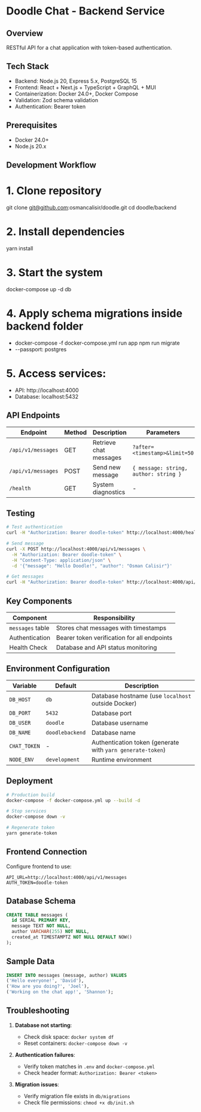 # Doodle Chat - Backend Service

## Overview
RESTful API for a chat application with token-based authentication.

## Tech Stack
- Backend: Node.js 20, Express 5.x, PostgreSQL 15
- Frontend: React + Next.js + TypeScript + GraphQL + MUI
- Containerization: Docker 24.0+, Docker Compose
- Validation: Zod schema validation
- Authentication: Bearer token

## Prerequisites
- Docker 24.0+
- Node.js 20.x

## Development Workflow
# 1. Clone repository
git clone git@github.com:osmancalisir/doodle.git
cd doodle/backend

# 2. Install dependencies
yarn install

# 3. Start the system
docker-compose up -d db

# 4. Apply schema migrations inside backend folder
- docker-compose -f docker-compose.yml run app npm run migrate
- --passport: postgres

# 5. Access services:
  - API: http://localhost:4000
  - Database: localhost:5432

## API Endpoints
| Endpoint | Method | Description | Parameters |
|----------|--------|-------------|------------|
| `/api/v1/messages` | GET | Retrieve chat messages | `?after=<timestamp>&limit=50` |
| `/api/v1/messages` | POST | Send new message | `{ message: string, author: string }` |
| `/health` | GET | System diagnostics | - |

## Testing
```bash
# Test authentication
curl -H "Authorization: Bearer doodle-token" http://localhost:4000/health

# Send message
curl -X POST http://localhost:4000/api/v1/messages \
  -H "Authorization: Bearer doodle-token" \
  -H "Content-Type: application/json" \
  -d '{"message": "Hello Doodle!", "author": "Osman Calisir"}'

# Get messages
curl -H "Authorization: Bearer doodle-token" http://localhost:4000/api/v1/messages
```

## Key Components
| Component | Responsibility |
|-----------|----------------|
| `messages` table | Stores chat messages with timestamps |
| Authentication | Bearer token verification for all endpoints |
| Health Check | Database and API status monitoring |

## Environment Configuration
| Variable | Default | Description |
|----------|---------|-------------|
| `DB_HOST` | `db` | Database hostname (use `localhost` outside Docker) |
| `DB_PORT` | `5432` | Database port |
| `DB_USER` | `doodle` | Database username |
| `DB_NAME` | `doodlebackend` | Database name |
| `CHAT_TOKEN` | - | Authentication token (generate with `yarn generate-token`) |
| `NODE_ENV` | `development` | Runtime environment |

## Deployment
```bash
# Production build
docker-compose -f docker-compose.yml up --build -d

# Stop services
docker-compose down -v

# Regenerate token
yarn generate-token
```

## Frontend Connection
Configure frontend to use:
```env
API_URL=http://localhost:4000/api/v1/messages
AUTH_TOKEN=doodle-token
```

## Database Schema
```sql
CREATE TABLE messages (
  id SERIAL PRIMARY KEY,
  message TEXT NOT NULL,
  author VARCHAR(255) NOT NULL,
  created_at TIMESTAMPTZ NOT NULL DEFAULT NOW()
);
```

## Sample Data
```sql
INSERT INTO messages (message, author) VALUES
('Hello everyone!', 'David'),
('How are you doing?', 'Joel'),
('Working on the chat app!', 'Shannon');
```

## Troubleshooting
1. **Database not starting**:
   - Check disk space: `docker system df`
   - Reset containers: `docker-compose down -v`

2. **Authentication failures**:
   - Verify token matches in `.env` and `docker-compose.yml`
   - Check header format: `Authorization: Bearer <token>`

3. **Migration issues**:
   - Verify migration file exists in `db/migrations`
   - Check file permissions: `chmod +x db/init.sh`
